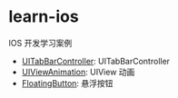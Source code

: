 # learn-ios

IOS 开发学习案例

- [UITabBarController](./examples/UITabBarController): UITabBarController
- [UIViewAnimation](./examples/UIViewAnimation): UIView 动画
- [FloatingButton](./examples/FloatingButton): 悬浮按钮